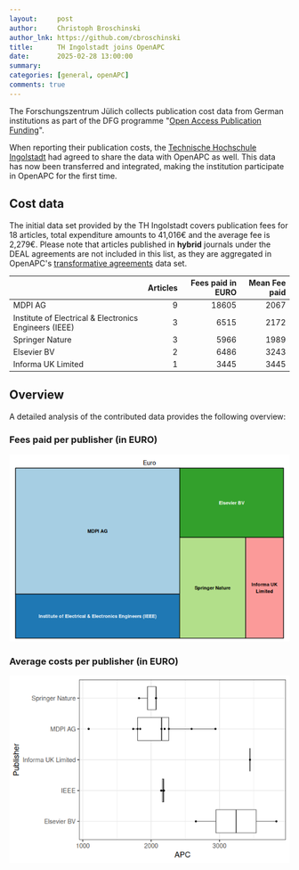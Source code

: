 ```yaml
---
layout:     post
author:     Christoph Broschinski
author_lnk: https://github.com/cbroschinski
title:      TH Ingolstadt joins OpenAPC
date:       2025-02-28 13:00:00
summary:    
categories: [general, openAPC]
comments: true
---
```





The Forschungszentrum Jülich collects publication cost data from German institutions as part of the DFG programme "[Open Access Publication Funding](https://www.fz-juelich.de/en/zb/open-science/open-access/monitoring-dfg-oa-publication-funding)".

When reporting their publication costs, the [Technische Hochschule Ingolstadt](https://www.thi.de/) had agreed to share the data with OpenAPC as well. This data has now been transferred and integrated, making the institution participate in OpenAPC for the first time.


## Cost data



The initial data set provided by the TH Ingolstadt covers publication fees for 18 articles, total expenditure amounts to 41,016€ and the average fee is 2,279€. Please note that articles published in **hybrid** journals under the DEAL agreements are not included in this list, as they are aggregated in OpenAPC's [transformative agreements](https://github.com/OpenAPC/openapc-de/tree/master/data/transformative_agreements) data set.




|                                                       | Articles| Fees paid in EURO| Mean Fee paid|
|:------------------------------------------------------|--------:|-----------------:|-------------:|
|MDPI AG                                                |        9|             18605|          2067|
|Institute of Electrical & Electronics Engineers (IEEE) |        3|              6515|          2172|
|Springer Nature                                        |        3|              5966|          1989|
|Elsevier BV                                            |        2|              6486|          3243|
|Informa UK Limited                                     |        1|              3445|          3445|



## Overview

A detailed analysis of the contributed data provides the following overview:

### Fees paid per publisher (in EURO)

![plot of chunk tree_th_ingolstadt_2025_02_28_full](/figure/tree_th_ingolstadt_2025_02_28_full-1.png)

###  Average costs per publisher (in EURO)

![plot of chunk box_th_ingolstadt_2025_02_28_publisher_full](/figure/box_th_ingolstadt_2025_02_28_publisher_full-1.png)
